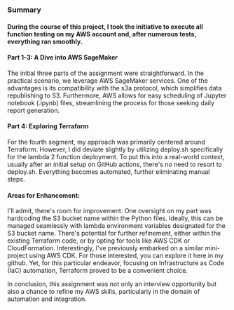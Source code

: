 ### Summary

#### During the course of this project, I took the initiative to execute all function testing on my AWS account and, after numerous tests, everything ran smoothly.

#### Part 1-3: A Dive into AWS SageMaker
The initial three parts of the assignment were straightforward. In the practical scenario, we leverage AWS SageMaker services. One of the advantages is its compatibility with the s3a protocol, which simplifies data republishing to S3. Furthermore, AWS allows for easy scheduling of Jupyter notebook (.ipynb) files, streamlining the process for those seeking daily report generation.

#### Part 4: Exploring Terraform
For the fourth segment, my approach was primarily centered around Terraform. However, I did deviate slightly by utilizing deploy.sh specifically for the lambda 2 function deployment. To put this into a real-world context, usually after an initial setup on GitHub actions, there's no need to resort to deploy.sh. Everything becomes automated, further eliminating manual steps.

#### Areas for Enhancement:
I'll admit, there's room for improvement. One oversight on my part was hardcoding the S3 bucket name within the Python files. Ideally, this can be managed seamlessly with lambda environment variables designated for the S3 bucket name. There's potential for further refinement, either within the existing Terraform code, or by opting for tools like AWS CDK or CloudFormation. Interestingly, I've previously embarked on a similar mini-project using AWS CDK. For those interested, you can explore it here in my github. Yet, for this particular endeavor, focusing on Infrastructure as Code (IaC) automation, Terraform proved to be a convenient choice.

In conclusion, this assignment was not only an interview opportunity but also a chance to refine my AWS skills, particularly in the domain of automation and integration.




